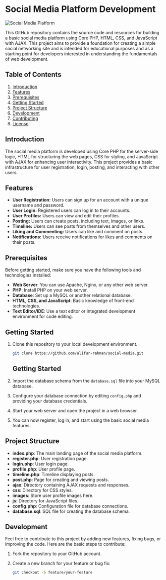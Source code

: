 # Social Media Platform Development

![Social Media Platform](https://yourwebsite.com/social-media-screenshot.png)

This GitHub repository contains the source code and resources for building a basic social media platform using Core PHP, HTML, CSS, and JavaScript with AJAX. This project aims to provide a foundation for creating a simple social networking site and is intended for educational purposes and as a starting point for developers interested in understanding the fundamentals of web development.

## Table of Contents
1. [Introduction](#introduction)
2. [Features](#features)
3. [Prerequisites](#prerequisites)
4. [Getting Started](#getting-started)
5. [Project Structure](#project-structure)
6. [Development](#development)
7. [Contributing](#contributing)
8. [License](#license)

## Introduction
The social media platform is developed using Core PHP for the server-side logic, HTML for structuring the web pages, CSS for styling, and JavaScript with AJAX for enhancing user interactivity. This project provides a basic infrastructure for user registration, login, posting, and interacting with other users.

## Features
- **User Registration:** Users can sign up for an account with a unique username and password.
- **User Login:** Registered users can log in to their accounts.
- **User Profiles:** Users can view and edit their profiles.
- **Posting:** Users can create posts, including text, images, or links.
- **Timeline:** Users can see posts from themselves and other users.
- **Liking and Commenting:** Users can like and comment on posts.
- **Notifications:** Users receive notifications for likes and comments on their posts.

## Prerequisites
Before getting started, make sure you have the following tools and technologies installed:
- **Web Server**: You can use Apache, Nginx, or any other web server.
- **PHP**: Install PHP on your web server.
- **Database**: Set up a MySQL or another relational database.
- **HTML, CSS, and JavaScript**: Basic knowledge of front-end technologies.
- **Text Editor/IDE**: Use a text editor or integrated development environment for code editing.

## Getting Started
1. Clone this repository to your local development environment.

   ```bash
   git clone https://github.com/alifur-rahman/social-media.git

   ```

   ## Getting Started

1. Import the database schema from the `database.sql` file into your MySQL database.

2. Configure your database connection by editing `config.php` and providing your database credentials.

3. Start your web server and open the project in a web browser.

4. You can now register, log in, and start using the basic social media features.

## Project Structure

- **index.php**: The main landing page of the social media platform.
- **register.php**: User registration page.
- **login.php**: User login page.
- **profile.php**: User profile page.
- **timeline.php**: Timeline displaying posts.
- **post.php**: Page for creating and viewing posts.
- **ajax**: Directory containing AJAX requests and responses.
- **css**: Directory for CSS styles.
- **images**: Store user profile images here.
- **js**: Directory for JavaScript files.
- **config.php**: Configuration file for database connections.
- **database.sql**: SQL file for creating the database schema.

## Development

Feel free to contribute to this project by adding new features, fixing bugs, or improving the code. Here are the basic steps to contribute:

1. Fork the repository to your GitHub account.

2. Create a new branch for your feature or bug fix:

   ```bash
   git checkout -b feature/your-feature


